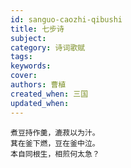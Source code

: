 ```yaml
---
id: sanguo-caozhi-qibushi
title: 七步诗
subject: 
category: 诗词歌赋
tags: 
keywords: 
cover: 
authors: 曹植
created_when: 三国
updated_when: 
---
```


```
煮豆持作羹，漉菽以为汁。
萁在釜下燃，豆在釜中泣。
本自同根生，相煎何太急？
```
